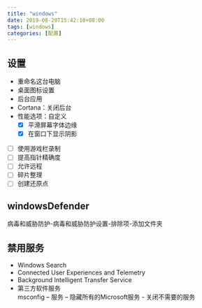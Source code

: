 ```yaml
---
title: "windows"
date: 2019-08-20T15:42:10+08:00
tags: [windows]
categories: [配置]
---
```


## 设置
- 重命名这台电脑
- 桌面图标设置
- 后台应用
- Cortana：关闭后台
- 性能选项：自定义
   - [x] 平滑屏幕字体边缘
   - [x] 在窗口下显示阴影
- [ ] 使用游戏栏录制
- [ ] 提高指针精确度
- [ ] 允许远程
- [ ] 碎片整理
- [ ] 创建还原点
## windowsDefender  
病毒和威胁防护-病毒和威胁防护设置-排除项-添加文件夹
## 禁用服务
- Windows Search
- Connected User Experiences and Telemetry
- Background Intelligent Transfer Service
- 第三方软件服务  
msconfig – 服务 – 隐藏所有的Microsoft服务 - 关闭不需要的服务